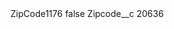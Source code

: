 <?xml version="1.0" encoding="UTF-8"?>
<CustomMetadata xmlns="http://soap.sforce.com/2006/04/metadata" xmlns:xsi="http://www.w3.org/2001/XMLSchema-instance" xmlns:xsd="http://www.w3.org/2001/XMLSchema">
    <label>ZipCode1176</label>
    <protected>false</protected>
    <values>
        <field>Zipcode__c</field>
        <value xsi:type="xsd:string">20636</value>
    </values>
</CustomMetadata>
